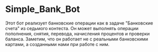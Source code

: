 # Simple_Bank_Bot
Этот бот реализует банковские операции как в задаче "Банковские счета" из седьмого контеста. 
Он может выполнять операции пополнения, снятия, перевода, начисления процентов и проверки баланса. 
Заметим, что он работает не с реальными банковскими картами, а созданными нами при работе с ним.
